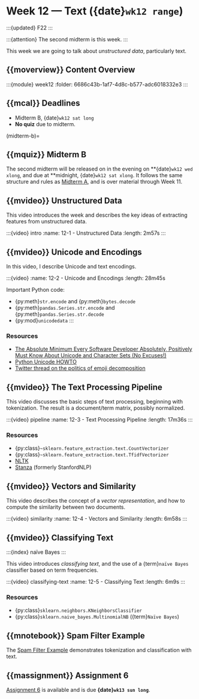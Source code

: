 # Week 12 — Text ({date}`wk12 range`)

:::{updated} F22
:::

:::{attention}
The second midterm is this week.
:::

This week we are going to talk about *unstructured data*, particularly text.

## {{moverview}} Content Overview

:::{module} week12
:folder: 6686c43b-1af7-4d8c-b577-adc6018332e3
:::

## {{mcal}} Deadlines

- Midterm B, {date}`wk12 sat long`
- **No quiz** due to midterm.

(midterm-b)=
## {{mquiz}} Midterm B

The second midterm will be released on in the evening on **{date}`wk12 wed
xlong`, and due at **midnight, {date}`wk12 sat xlong`. It follows the same
structure and rules as [Midterm A](midterm-a), and is over material through Week
11.

## {{mvideo}} Unstructured Data

This video introduces the week and describes the key ideas of extracting features from unstructured data.

:::{video} intro
:name: 12-1 - Unstructured Data
:length: 2m57s
:::

## {{mvideo}} Unicode and Encodings

In this video, I describe Unicode and text encodings.

:::{video}
:name: 12-2 - Unicode and Encodings
:length: 28m45s

Important Python code:

- {py:meth}`str.encode` and {py:meth}`bytes.decode`
- {py:meth}`pandas.Series.str.encode` and {py:meth}`pandas.Series.str.decode`
- {py:mod}`unicodedata`
:::

### Resources

- [The Absolute Minimum Every Software Developer Absolutely, Positively Must Know About Unicode and Character Sets (No Excuses!)](https://www.joelonsoftware.com/2003/10/08/the-absolute-minimum-every-software-developer-absolutely-positively-must-know-about-unicode-and-character-sets-no-excuses/)
- [Python Unicode HOWTO](https://docs.python.org/3/howto/unicode.html)
- [Twitter thread on the politics of emoji decomposition](https://twitter.com/brookLYNevery1/status/1167409916899934209)

## {{mvideo}} The Text Processing Pipeline

This video discusses the basic steps of text processing, beginning with tokenization.
The result is a document/term matrix, possibly normalized.

:::{video} pipeline
:name: 12-3 - Text Processing Pipeline
:length: 17m36s
:::

### Resources

- {py:class}`~sklearn.feature_extraction.text.CountVectorizer`
- {py:class}`~sklearn.feature_extraction.text.TfidfVectorizer`
- [NLTK](https://www.nltk.org/)
- [Stanza](https://stanfordnlp.github.io/stanza/) (formerly StanfordNLP)

## {{mvideo}} Vectors and Similarity

This video describes the concept of a *vector representation*, and how to compute the similarity between two documents.

:::{video} similarity
:name: 12-4 - Vectors and Similarity
:length: 6m58s
:::

## {{mvideo}} Classifying Text

:::{index} naïve Bayes
:::

This video introduces *classifying text*, and the use of a {term}`naïve Bayes` classifier based on term frequencies.

:::{video} classifying-text
:name: 12-5 - Classifying Text
:length: 6m9s
:::

### Resources

- {py:class}`sklearn.neighbors.KNeighborsClassifier`
- {py:class}`sklearn.naive_bayes.MultinomialNB` ({term}`Naïve Bayes`)

## {{mnotebook}} Spam Filter Example

The [Spam Filter Example](../../resources/tutorials/SpamFilter.ipynb) demonstrates tokenization and classification with text.

## {{massignment}} Assignment 6

[Assignment 6](../assignments/A6/index.md) is available and is due **{date}`wk13 sun long`**.
